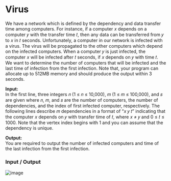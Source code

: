 # Virus

We have a network which is defined by the dependency and data transfer time among computers. For
instance, if a computer 𝑥 depends on a computer 𝑦 with the transfer time 𝑡, then any data can be
transferred from 𝑦 to 𝑥 in 𝑡 seconds. Unfortunately, a computer in our network is infected with a
virus. The virus will be propagated to the other computers which depend on the infected computers.
When a computer 𝑦 is just infected, the computer 𝑥 will be infected after 𝑡 seconds, if 𝑥 depends
on 𝑦 with time 𝑡. We want to determine the number of computers that will be infected and the last
time of infection from the first infection. Note that, your program can allocate up to 512MB memory and should produce the output within 3 seconds. <br>

<b>Input:</b> <br> 
In the first line, three integers 𝑛 (1 ≤ 𝑛 ≤ 10,000), 𝑚 (1 ≤ 𝑚 ≤ 100,000), and 𝑠 are given where
𝑛, 𝑚, and 𝑠 are the number of computers, the number of dependencies, and the index of first infected
computer, respectively. The following lines describe 𝑚 dependencies in a format of “𝑥 𝑦 𝑡” indicating
that the computer 𝑥 depends on 𝑦 with transfer time of 𝑡, where 𝑥 ≠ 𝑦 and 0 ≤ 𝑡 ≤ 1000. Note
that the vertex index begins with 1 and you can assume that the dependency is unique. <br>

<b>Output:</b> <br>
You are required to output the number of infected computers and time of the last infection from the first
infection. <br>

### Input / Output
![image](https://user-images.githubusercontent.com/81274632/214041667-6437409e-822c-409d-b269-ac9e0ea4370f.png)
